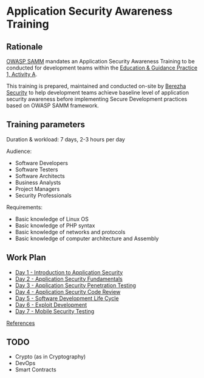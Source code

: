 # Application Security Awareness Training

## Rationale 
[OWASP SAMM](http://www.opensamm.org) mandates an Application Security Awareness Training to be conducted for development teams within the [Education & Guidance Practice 1, Activity A](https://www.owasp.org/index.php/SAMM_-_Education_%26_Guidance_-_1).

This training is prepared, maintained and conducted on-site by [Berezha Security](https://berezhasecurity.com) to help development teams achieve baseline level of application security awareness before implementing Secure Development practices based on OWASP SAMM framework.

## Training parameters
Duration & workload: 7 days, 2-3 hours per day

Audience: 
- Software Developers
- Software Testers
- Software Architects
- Business Analysts
- Project Managers
- Security Professionals

Requirements:
- Basic knowledge of Linux OS
- Basic knowledge of PHP syntax
- Basic knowledge of networks and protocols
- Basic knowledge of computer architecture and Assembly

## Work Plan
- [Day 1 - Introduction to Application Security](day1.md)
- [Day 2 - Application Security Fundamentals](day2.md)
- [Day 3 - Application Security Penetration Testing](day3.md)
- [Day 4 - Application Security Code Review](day4.md)
- [Day 5 - Software Development Life Cycle](day5.md)
- [Day 6 - Exploit Development](day6.md)
- [Day 7 - Mobile Security Testing](day7.md)

[References](references.md)

## TODO
- Crypto (as in Cryptography)
- DevOps
- Smart Contracts
